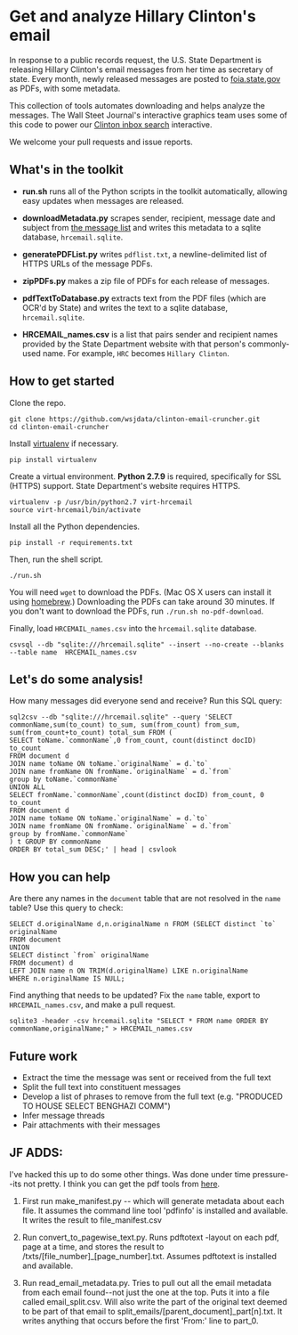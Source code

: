 # Get and analyze Hillary Clinton's email

In response to a public records request, the U.S. State Department is releasing Hillary Clinton's email messages from her time as secretary of state. Every month, newly released messages are posted to [foia.state.gov](https://foia.state.gov/) as PDFs, with some metadata.

This collection of tools automates downloading and helps analyze the messages. The Wall Steet Journal's interactive graphics team uses some of this code to power our [Clinton inbox search](http://graphics.wsj.com/hillary-clinton-email-documents/) interactive.

We welcome your pull requests and issue reports.

## What's in the toolkit
* **run.sh** runs all of the Python scripts in the toolkit automatically, allowing easy updates when messages are released.

* **downloadMetadata.py** scrapes sender, recipient, message date and subject from [the message list](https://foia.state.gov/Search/Results.aspx?collection=Clinton_Email) and writes this metadata to a sqlite database, `hrcemail.sqlite`.
* **generatePDFList.py** writes `pdflist.txt`, a newline-delimited list of HTTPS URLs of the message PDFs.
* **zipPDFs.py** makes a zip file of PDFs for each release of messages.
* **pdfTextToDatabase.py** extracts text from the PDF files (which are OCR'd by State) and writes the text to a sqlite database, `hrcemail.sqlite`.

* **HRCEMAIL_names.csv** is a list that pairs sender and recipient names provided by the State Department website with that person's commonly-used name. For example, `HRC` becomes `Hillary Clinton`.

## How to get started

Clone the repo.
```
git clone https://github.com/wsjdata/clinton-email-cruncher.git
cd clinton-email-cruncher
```
Install [virtualenv](http://docs.python-guide.org/en/latest/dev/virtualenvs/) if necessary.
```
pip install virtualenv
```

Create a virtual environment. **Python 2.7.9** is required, specifically for SSL (HTTPS) support. State Department's website requires HTTPS.
```
virtualenv -p /usr/bin/python2.7 virt-hrcemail
source virt-hrcemail/bin/activate
```

Install all the Python dependencies. 
```
pip install -r requirements.txt
```

Then, run the shell script.

```
./run.sh
```

You will need `wget` to download the PDFs. (Mac OS X users can install it using [homebrew](http://brew.sh/).) Downloading the PDFs can take around 30 minutes. If you don't want to download the PDFs, run `./run.sh no-pdf-download`.

Finally, load `HRCEMAIL_names.csv` into the `hrcemail.sqlite` database.
```
csvsql --db "sqlite:///hrcemail.sqlite" --insert --no-create --blanks --table name  HRCEMAIL_names.csv 
```

## Let's do some analysis!

How many messages did everyone send and receive? Run this SQL query:

```
sql2csv --db "sqlite:///hrcemail.sqlite" --query 'SELECT commonName,sum(to_count) to_sum, sum(from_count) from_sum, sum(from_count+to_count) total_sum FROM (
SELECT toName.`commonName`,0 from_count, count(distinct docID) to_count
FROM document d
JOIN name toName ON toName.`originalName` = d.`to`
JOIN name fromName ON fromName.`originalName` = d.`from`
group by toName.`commonName`
UNION ALL
SELECT fromName.`commonName`,count(distinct docID) from_count, 0 to_count
FROM document d
JOIN name toName ON toName.`originalName` = d.`to`
JOIN name fromName ON fromName.`originalName` = d.`from`
group by fromName.`commonName`
) t GROUP BY commonName
ORDER BY total_sum DESC;' | head | csvlook
```

## How you can help

Are there any names in the `document` table that are not resolved in the `name` table? Use this query to check:
```
SELECT d.originalName d,n.originalName n FROM (SELECT distinct `to` originalName
FROM document
UNION
SELECT distinct `from` originalName
FROM document) d
LEFT JOIN name n ON TRIM(d.originalName) LIKE n.originalName
WHERE n.originalName IS NULL;
```
Find anything that needs to be updated? Fix the `name` table, export to `HRCEMAIL_names.csv`, and make a pull request.
```
sqlite3 -header -csv hrcemail.sqlite "SELECT * FROM name ORDER BY commonName,originalName;" > HRCEMAIL_names.csv 
```

## Future work

* Extract the time the message was sent or received from the full text
* Split the full text into constituent messages
* Develop a list of phrases to remove from the full text (e.g. "PRODUCED TO HOUSE SELECT BENGHAZI COMM")
* Infer message threads
* Pair attachments with their messages

## JF ADDS:

I've hacked this up to do some other things. Was done under time pressure--its not pretty. I think you can get the pdf tools from [here](http://www.foolabs.com/xpdf/download.html). 

1. First run make_manifest.py -- which will generate metadata about each file. It assumes the command line tool 'pdfinfo' is installed and available. It writes the result to file_manifest.csv

2. Run convert_to_pagewise_text.py. Runs pdftotext -layout on each pdf, page at a time, and stores the result to /txts/[file_number]_[page_number].txt. Assumes pdftotext is installed and available.

3. Run read_email_metadata.py. Tries to pull out all the email metadata from each email found--not just the one at the top. Puts it into a file called email_split.csv. Will also write the part of the original text deemed to be part of that email to split_emails/[parent_document]_part[n].txt.  It writes anything that occurs before the first 'From:' line to part_0.





